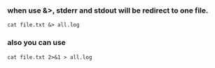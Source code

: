 ### when use &>,  stderr and stdout will be redirect to one file.
```
cat file.txt &> all.log
```



### also you can use
```
cat file.txt 2>&1 > all.log
```

